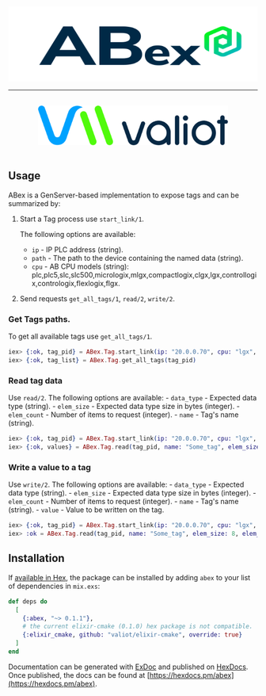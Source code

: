 <div align="center">
  <img src="https://raw.githubusercontent.com/valiot/abex/master/assets/images/abex-logo.png" alt="abex Logo" width="512" height="151" />
</div>

***
<br>
<div align="center">
  <img src="https://raw.githubusercontent.com/valiot/abex/master/assets/images/valiot-logo-blue.png" alt="Valiot Logo" width="384" height="80" />
</div>
<br>

## Usage

ABex is a GenServer-based implementation to expose tags and can be summarized by:

1. Start a Tag process use `start_link/1`.

    The following options are available:
    - `ip` - IP PLC address (string).
    - `path` - The path to the device containing the named data (string).
    - `cpu` - AB CPU models (string): plc,plc5,slc,slc500,micrologix,mlgx,compactlogix,clgx,lgx,controllogix,contrologix,flexlogix,flgx.

1. Send requests `get_all_tags/1`, `read/2`, `write/2`.

### Get Tags paths.

To get all available tags use `get_all_tags/1`.

```elixir
iex> {:ok, tag_pid} = ABex.Tag.start_link(ip: "20.0.0.70", cpu: "lgx", path: "1,0")
iex> {:ok, tag_list} = ABex.Tag.get_all_tags(tag_pid)
```

### Read tag data

Use `read/2`. The following options are available:
    - `data_type` - Expected data type (string).
    - `elem_size` - Expected data type size in bytes (integer).
    - `elem_count` - Number of items to request (integer).
    - `name` - Tag's name (string).

```elixir
iex> {:ok, tag_pid} = ABex.Tag.start_link(ip: "20.0.0.70", cpu: "lgx", path: "1,0")
iex> {:ok, values} = ABex.Tag.read(tag_pid, name: "Some_tag", elem_size: 8, elem_count: 1, data_type: "uint8")
```

### Write a value to a tag

Use `write/2`. The following options are available:
    - `data_type` - Expected data type (string).
    - `elem_size` - Expected data type size in bytes (integer).
    - `elem_count` - Number of items to request (integer).
    - `name` - Tag's name (string).
    - `value` - Value to be written on the tag.

```elixir
iex> {:ok, tag_pid} = ABex.Tag.start_link(ip: "20.0.0.70", cpu: "lgx", path: "1,0")
iex> :ok = ABex.Tag.read(tag_pid, name: "Some_tag", elem_size: 8, elem_count: 1, data_type: "uint8", value: 103)
```

## Installation

If [available in Hex](https://hex.pm/docs/publish), the package can be installed
by adding `abex` to your list of dependencies in `mix.exs`:

```elixir
def deps do
  [
    {:abex, "~> 0.1.1"},
    # the current elixir-cmake (0.1.0) hex package is not compatible.
    {:elixir_cmake, github: "valiot/elixir-cmake", override: true}
  ]
end
```

Documentation can be generated with [ExDoc](https://github.com/elixir-lang/ex_doc)
and published on [HexDocs](https://hexdocs.pm). Once published, the docs can
be found at [https://hexdocs.pm/abex](https://hexdocs.pm/abex).

